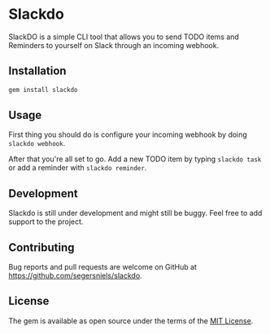 # Slackdo
SlackDO is a simple CLI tool that allows you to send TODO items and Reminders to yourself on Slack through an incoming webhook.

## Installation

```ruby
gem install slackdo
```

## Usage

First thing you should do is configure your incoming webhook by doing `slackdo webhook`.

After that you're all set to go. Add a new TODO item by typing `slackdo task` or add a reminder with `slackdo reminder`.

## Development

Slackdo is still under development and might still be buggy. Feel free to add support to the project.

## Contributing

Bug reports and pull requests are welcome on GitHub at https://github.com/segersniels/slackdo.

## License

The gem is available as open source under the terms of the [MIT License](https://opensource.org/licenses/MIT).
